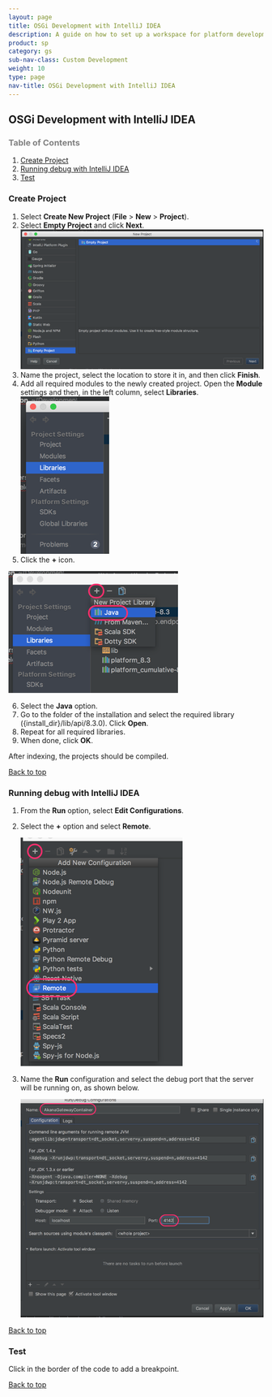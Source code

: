 ```yaml
---
layout: page
title: OSGi Development with IntelliJ IDEA
description: A guide on how to set up a workspace for platform development with IntelliJ IDEA
product: sp
category: gs
sub-nav-class: Custom Development
weight: 10
type: page
nav-title: OSGi Development with IntelliJ IDEA
---
```


## <a name="top"></a>OSGi Development with IntelliJ IDEA

<h3 style="color: grey;">Table of Contents</h3>
<ol class="table_of_contents">
	<li><a href="#createproject">Create Project</a></li>
	<li><a href="#debug">Running debug with IntelliJ IDEA</a></li>
	<li><a href="#test">Test</a></li>
</ol>


### <a name="createproject"></a>Create Project

1. Select **Create New Project** (**File** > **New** > **Project**).
2. Select **Empty Project** and click **Next**.
  ![](images/03_OSGiDevelopmentWithIntelliJ.png)
3. Name the project, select the location to store it in, and then click **Finish**.
4. Add all required modules to the newly created project. Open the **Module** settings and then, in the left column, select **Libraries**.
  ![](images/04_OSGiDevelopmentWithIntelliJ.png)
5. Click the **+** icon.

  ![](images/05_OSGiDevelopmentWithIntelliJ.png)

6. Select the **Java** option.
7. Go to the folder of the installation and select the required library ({install_dir}/lib/api/8.3.0). Click **Open**.
8. Repeat for all required libraries.
9. When done, click **OK**.

After indexing, the projects should be compiled.
<p><a href="#top">Back to top</a></p>



### <a name="debug"></a>Running debug with IntelliJ IDEA

1. From the **Run** option, select **Edit Configurations**.
2. Select the **+** option and select **Remote**.

	![](images/06_OSGiDevelopmentWithIntelliJ.png)
	
3. Name the **Run** configuration and select the debug port that the server will be running on, as shown below.

	![](images/07_OSGiDevelopmentWithIntelliJ.png)
<p><a href="#top">Back to top</a></p>




### <a name="test"></a>Test

Click in the border of the code to add a breakpoint.

<p><a href="#top">Back to top</a></p>